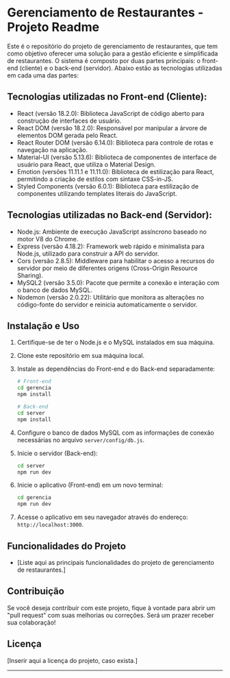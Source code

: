 # Gerenciamento de Restaurantes - Projeto Readme

Este é o repositório do projeto de gerenciamento de restaurantes, que tem como objetivo oferecer uma solução para a gestão eficiente e simplificada de restaurantes. O sistema é composto por duas partes principais: o front-end (cliente) e o back-end (servidor). Abaixo estão as tecnologias utilizadas em cada uma das partes:

## Tecnologias utilizadas no Front-end (Cliente):

- React (versão 18.2.0): Biblioteca JavaScript de código aberto para construção de interfaces de usuário.
- React DOM (versão 18.2.0): Responsável por manipular a árvore de elementos DOM gerada pelo React.
- React Router DOM (versão 6.14.0): Biblioteca para controle de rotas e navegação na aplicação.
- Material-UI (versão 5.13.6): Biblioteca de componentes de interface de usuário para React, que utiliza o Material Design.
- Emotion (versões 11.11.1 e 11.11.0): Biblioteca de estilização para React, permitindo a criação de estilos com sintaxe CSS-in-JS.
- Styled Components (versão 6.0.1): Biblioteca para estilização de componentes utilizando templates literais do JavaScript.

## Tecnologias utilizadas no Back-end (Servidor):

- Node.js: Ambiente de execução JavaScript assíncrono baseado no motor V8 do Chrome.
- Express (versão 4.18.2): Framework web rápido e minimalista para Node.js, utilizado para construir a API do servidor.
- Cors (versão 2.8.5): Middleware para habilitar o acesso a recursos do servidor por meio de diferentes origens (Cross-Origin Resource Sharing).
- MySQL2 (versão 3.5.0): Pacote que permite a conexão e interação com o banco de dados MySQL.
- Nodemon (versão 2.0.22): Utilitário que monitora as alterações no código-fonte do servidor e reinicia automaticamente o servidor.

## Instalação e Uso

1. Certifique-se de ter o Node.js e o MySQL instalados em sua máquina.
2. Clone este repositório em sua máquina local.
3. Instale as dependências do Front-end e do Back-end separadamente:

   ```bash
   # Front-end
   cd gerencia
   npm install

   # Back-end
   cd server
   npm install
   ```

4. Configure o banco de dados MySQL com as informações de conexão necessárias no arquivo `server/config/db.js`.
5. Inicie o servidor (Back-end):

   ```bash
   cd server
   npm run dev
   ```

6. Inicie o aplicativo (Front-end) em um novo terminal:

   ```bash
   cd gerencia
   npm run dev
   ```

7. Acesse o aplicativo em seu navegador através do endereço: `http://localhost:3000`.

## Funcionalidades do Projeto

- [Liste aqui as principais funcionalidades do projeto de gerenciamento de restaurantes.]

## Contribuição

Se você deseja contribuir com este projeto, fique à vontade para abrir um "pull request" com suas melhorias ou correções. Será um prazer receber sua colaboração!

## Licença

[Inserir aqui a licença do projeto, caso exista.]

---